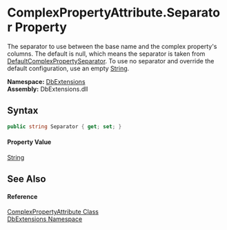 ComplexPropertyAttribute.Separator Property
===========================================
The separator to use between the base name and the complex property's columns. The default is null, which means the separator is taken from [DefaultComplexPropertySeparator][1]. To use no separator and override the default configuration, use an empty [String][2].
  
**Namespace:** [DbExtensions][3]  
**Assembly:** DbExtensions.dll

Syntax
------

```csharp
public string Separator { get; set; }
```

#### Property Value
[String][2]

See Also
--------

#### Reference
[ComplexPropertyAttribute Class][4]  
[DbExtensions Namespace][3]  

[1]: ../DatabaseConfiguration/DefaultComplexPropertySeparator.md
[2]: https://learn.microsoft.com/dotnet/api/system.string
[3]: ../README.md
[4]: README.md